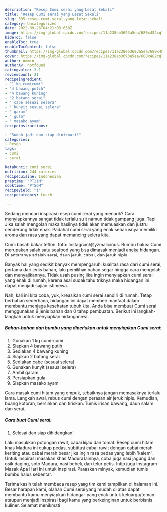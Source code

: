 ```yaml
---
description: "Resep Cumi serai yang Lezat Sekali"
title: "Resep Cumi serai yang Lezat Sekali"
slug: 335-resep-cumi-serai-yang-lezat-sekali
category: Uncategorized
date: 2022-09-26T04:21:03.658Z
image: https://img-global.cpcdn.com/recipes/11a238eb3693a5ea/680x482cq70/cumi-serai-foto-resep-utama.jpg
hideToc: false
enableToc: true
enableTocContent: false
thumbnail: https://img-global.cpcdn.com/recipes/11a238eb3693a5ea/680x482cq70/cumi-serai-foto-resep-utama.jpg
cover: https://img-global.cpcdn.com/recipes/11a238eb3693a5ea/680x482cq70/cumi-serai-foto-resep-utama.jpg
author: Admin
authorAv: notfound
ratingvalue: 3.1
reviewcount: 21
recipeingredient:
- "1 kg cumicumi"
- "4 bawang putih"
- "4 bawang kuning"
- "2 batang serai"
- " cabe sesuai selera"
- " kunyit sesuai selera"
- " garam"
- " gula"
- " masako ayam"
recipeinstructions:

- "Sudah jadi dan siap dinikmati!"
categories:
- Resep
tags:
- cumi
- serai

katakunci: cumi serai 
nutrition: 244 calories
recipecuisine: Indonesian
preptime: "PT21M"
cooktime: "PT56M"
recipeyield: "1"
recipecategory: Lunch

---
```



Sedang mencari inspirasi resep cumi serai yang menarik? Cara menyiapkannya sangat tidak terlalu sulit namun tidak gampang juga. Tapi Jika salah mengolah maka hasilnya tidak akan memuaskan dan justru cenderung tidak enak. Padahal cumi serai yang enak seharusnya memiliki aroma dan rasa yang dapat memancing selera kita.


Cumi basah bakar teflon. foto: Instagram/@yzmalicious. Bumbu halus: Cumi merupakan salah satu seafood yang bisa dimasak menjadi aneka hidangan. Di antaranya adalah serai, daun jeruk, cabai, dan jeruk nipis.

Banyak hal yang sedikit banyak mempengaruhi kualitas rasa dari cumi serai, pertama dari jenis bahan, lalu pemilihan bahan segar hingga cara mengolah dan menyajikannya. Tidak usah pusing jika ingin menyiapkan cumi serai yang enak di rumah, karena asal sudah tahu triknya maka hidangan ini dapat menjadi sajian istimewa.


Nah, kali ini kita coba, yuk, kreasikan cumi serai sendiri di rumah. Tetap berbahan sederhana, hidangan ini dapat memberi manfaat dalam membantu menjaga kesehatan tubuh kita. Anda bisa membuat Cumi serai menggunakan 9 jenis bahan dan 0 tahap pembuatan. Berikut ini langkah-langkah untuk menyiapkan hidangannya.

<!--inarticleads1-->

##### Bahan-bahan dan bumbu yang diperlukan untuk menyiapkan Cumi serai:

1. Gunakan 1 kg cumi-cumi
1. Siapkan 4 bawang putih
1. Sediakan 4 bawang kuning
1. Siapkan 2 batang serai
1. Sediakan  cabe (sesuai selera)
1. Gunakan  kunyit (sesuai selera)
1. Ambil  garam
1. Persiapkan  gula
1. Siapkan  masako ayam


Cara masak cumi hitam yang empuk, sebaiknya jangan memasaknya terlalu lama. Langkah awal, rebus cumi dengan perasan air jeruk nipis. Kemudian, buang kotoran, bersihkan dan tiriskan. Tumis irisan bawang, daun salam dan serai. 

<!--inarticleads2-->

##### Cara buat Cumi serai:


1. Selesai dan siap dihidangkan!

Lalu masukkan potongan rawit, cabai hijau dan tomat. Resep cumi hitam khas Madura ini cukup pedas, subtitusi cabai rawit dengan cabai merah keriting atau cabai merah besar jika ingin rasa pedas yang lebih &#39;kalem&#39;. Untuk inspirasi masakan khas Madura lainnya, coba juga nasi jagung dan osik daging, soto Madura, nasi bebek, dan telur petis. Intip juga Instagram Masak Apa Hari Ini untuk inspirasi. Panaskan minyak, kemudian tumis bumbu halus sebentar. 

Terima kasih telah membaca resep yang tim kami tampilkan di halaman ini. Besar harapan kami, olahan Cumi serai yang mudah di atas dapat membantu kamu menyiapkan hidangan yang enak untuk keluarga/teman ataupun menjadi inspirasi bagi kamu yang berkeinginan untuk berbisnis kuliner. Selamat menikmati
